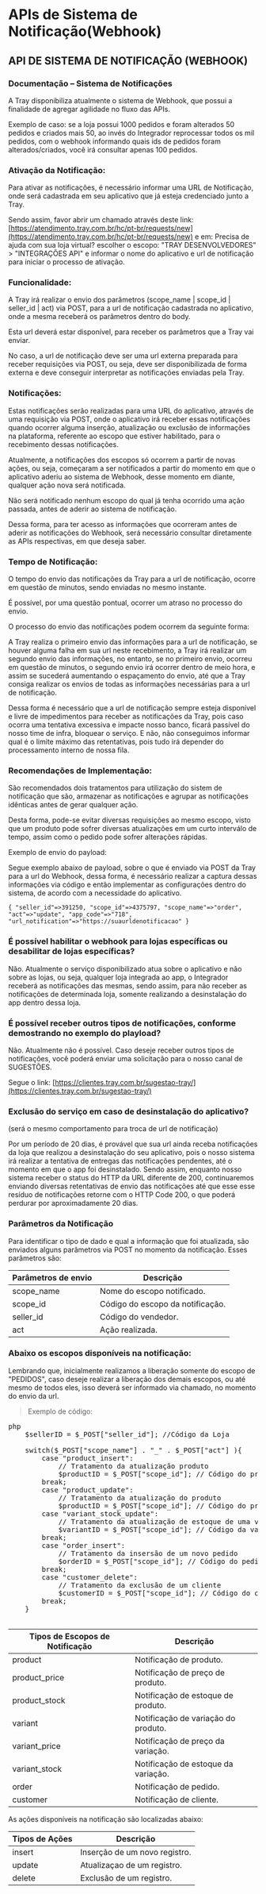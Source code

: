 # APIs de Sistema de Notificação(Webhook)

## API DE SISTEMA DE NOTIFICAÇÃO (WEBHOOK)

### Documentação – Sistema de Notificações

A Tray disponibiliza atualmente o sistema de Webhook, que possui a finalidade de agregar agilidade no fluxo das APIs.

Exemplo de caso: se a loja possui 1000 pedidos e foram alterados 50 pedidos e criados mais 50, ao invés do Integrador reprocessar todos os mil pedidos, com o webhook informando quais ids de pedidos foram alterados/criados, você irá consultar apenas 100 pedidos.

### Ativação da Notificação:

Para ativar as notificações, é necessário informar uma URL de Notificação, onde será cadastrada em seu aplicativo que já esteja credenciado junto a Tray.

Sendo assim, favor abrir um chamado através deste link: [https://atendimento.tray.com.br/hc/pt-br/requests/new](https://atendimento.tray.com.br/hc/pt-br/requests/new) e em: Precisa de ajuda com sua loja virtual? escolher o escopo: "TRAY DESENVOLVEDORES" > "INTEGRAÇÕES API" e informar o nome do aplicativo e url de notificação para iniciar o processo de ativação.

### Funcionalidade:

A Tray irá realizar o envio dos parâmetros (scope_name | scope_id | seller_id | act) via POST, para a url de notificação cadastrada no aplicativo, onde a mesma receberá os parâmetros dentro do body.

Esta url deverá estar disponível, para receber os parâmetros que a Tray vai enviar.

No caso, a url de notificação deve ser uma url externa preparada para receber requisições via POST, ou seja, deve ser disponibilizada de forma externa e deve conseguir interpretar as notificações enviadas pela Tray.

### Notificações:

Estas notificações serão realizadas para uma URL do aplicativo, através de uma requisição via POST, onde o aplicativo irá receber essas notificações quando ocorrer alguma inserção, atualização ou exclusão de informações na plataforma, referente ao escopo que estiver habilitado, para o recebimento dessas notificações.

Atualmente, a notificações dos escopos só ocorrem a partir de novas ações, ou seja, começaram a ser notificados a partir do momento em que o aplicativo aderiu ao sistema de Webhook, desse momento em diante, qualquer ação nova será notificada.

Não será notificado nenhum escopo do qual já tenha ocorrido uma ação passada, antes de aderir ao sistema de notificação.

Dessa forma, para ter acesso as informações que ocorreram antes de aderir as notificações do Webhook, será necessário consultar diretamente as APIs respectivas, em que deseja saber.

### Tempo de Notificação:

O tempo do envio das notificações da Tray para a url de notificação, ocorre em questão de minutos, sendo enviadas no mesmo instante.

É possível, por uma questão pontual, ocorrer um atraso no processo do envio.

O processo do envio das notificações podem ocorrem da seguinte forma:

A Tray realiza o primeiro envio das informações para a url de notificação, se houver alguma falha em sua url neste recebimento, a Tray irá realizar um segundo envio das informações, no entanto, se no primeiro envio, ocorreu em questão de minutos, o segundo envio irá ocorrer dentro de meio hora, e assim se sucederá aumentando o espaçamento do envio, até que a Tray consiga realizar os envios de todas as informações necessárias para a url de notificação.

Dessa forma é necessário que a url de notificação sempre esteja disponível e livre de impedimentos para receber as notificações da Tray, pois caso ocorra uma tentativa excessiva e impacte nosso banco, ficará passível do nosso time de infra, bloquear o serviço. E não, não conseguimos informar qual é o limite máximo das retentativas, pois tudo irá depender do processamento interno de nossa fila.

### Recomendações de Implementação:

São recomendados dois tratamentos para utilização do sistem de notificação que são, armazenar as notificações e agrupar as notificações idênticas antes de gerar qualquer ação.

Desta forma, pode-se evitar diversas requisições ao mesmo escopo, visto que um produto pode sofrer diversas atualizações em um curto interválo de tempo, assim como o pedido pode sofrer alterações rápidas.

Exemplo de envio do payload:

Segue exemplo abaixo de payload, sobre o que é enviado via POST da Tray para a url do Webhook, dessa forma, é necessário realizar a captura dessas informações via código e então implementar as configurações dentro do sistema, de acordo com a necessidade do aplicativo.

`{ "seller_id"=>391250, "scope_id"=>4375797, "scope_name"=>"order", "act"=>"update", "app_code"=>"718", "url_notification"=>"https://suaurldenotificacao" }`

### É possível habilitar o webhook para lojas específicas ou desabilitar de lojas específicas?
Não. Atualmente o serviço disponibilizado atua sobre o aplicativo e não sobre as lojas, ou seja, qualquer loja integrada ao app, o Integrador receberá as notificações das mesmas, sendo assim, para não receber as notificações de determinada loja, somente realizando a desinstalação do app dentro dessa loja.

### É possível receber outros tipos de notificações, conforme demostrando no exemplo do playload?
Não. Atualmente não é possível. Caso deseje receber outros tipos de notificações, você poderá enviar uma solicitação para o nosso canal de SUGESTÕES.

Segue o link: [https://clientes.tray.com.br/sugestao-tray/](https://clientes.tray.com.br/sugestao-tray/)

### Exclusão do serviço em caso de desinstalação do aplicativo?
(será o mesmo comportamento para troca de url de notificação)

Por um período de 20 dias, é provável que sua url ainda receba notificações da loja que realizou a desinstalação do seu aplicativo, pois o nosso sistema irá realizar a tentativa de entregas das notificações pendentes, até o momento em que o app foi desinstalado. Sendo assim, enquanto nosso sistema receber o status do HTTP da URL diferente de 200, continuaremos enviando diversas retentativas de envio das notificações até que esse esse resíduo de notificações retorne com o HTTP Code 200, o que poderá perdurar por aproximadamente 20 dias.

### Parâmetros da Notificação

Para identificar o tipo de dado e qual a informação que foi atualizada, são enviados alguns parâmetros via POST no momento da notificação. Esses parâmetros são:

Parâmetros de envio | Descrição
--------|-----------
scope_name |	Nome do escopo notificado.
scope_id |	Código do escopo da notificação.
seller_id |	Código do vendedor.
act |	Ação realizada.

### Abaixo os escopos disponíveis na notificação:

Lembrando que, inicialmente realizamos a liberação somente do escopo de "PEDIDOS", caso deseje realizar a liberação dos demais escopos, ou até mesmo de todos eles, isso deverá ser informado via chamado, no momento do envio da url.

> Exemplo de código:

<pre>
php
    $sellerID = $_POST["seller_id"]; //Código da Loja

    switch($_POST["scope_name"] . "_" . $_POST["act"] ){
        case "product_insert":
            // Tratamento da atualização produto
            $productID = $_POST["scope_id"]; // Código do produto
        break;
        case "product_update":
            // Tratamento da atualização do produto
            $productID = $_POST["scope_id"]; // Código do produto
        case "variant_stock_update":
            // Tratamento da atualização de estoque de uma variação de produto
            $variantID = $_POST["scope_id"]; // Código da variação do produto
        break;
        case "order_insert":
            // Tratamento da insersão de um novo pedido
            $orderID = $_POST["scope_id"]; // Código do pedido
        break;
        case "customer_delete":
            // Tratamento da exclusão de um cliente
            $customerID = $_POST["scope_id"]; // Código do cliente
        break;
    }

</pre>

Tipos de Escopos de Notificação|Descrição
-------------------------------|---------
product|	Notificação de produto.
product_price|	Notificação de preço de produto.
product_stock|	Notificação de estoque de produto.
variant|	Notificação de variação do produto.
variant_price|	Notificação de preço da variação.
variant_stock|	Notificação de estoque da variação.
order	|Notificação de pedido.
customer	|Notificação de cliente.

As ações disponíveis na notificação são localizadas abaixo:

Tipos de Ações|Descrição
--------------|---------
insert|	Inserção de um novo registro.
update|	Atualizaçao de um registro.
delete|	Exclusão de um registro.